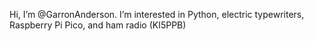 Hi, I’m @GarronAnderson.
I’m interested in Python, electric typewriters, Raspberry Pi Pico, and ham radio (KI5PPB)

<!---
GarronAnderson/GarronAnderson is a ✨ special ✨ repository because its `README.md` (this file) appears on your GitHub profile.
You can click the Preview link to take a look at your changes.
--->
